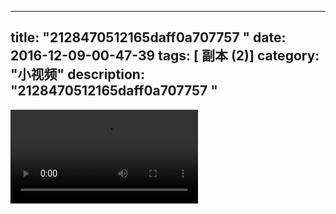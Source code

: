 
---
title: "2128470512165daff0a707757 "
date: 2016-12-09-00-47-39
tags: [ 副本 (2)]
category: "小视频"
description: "2128470512165daff0a707757 "
---
<video src="http://ohtsqip0g.bkt.clouddn.com/2128470512165daff0a707757 - 副本 (2).mp4" controls="controls"></video>
